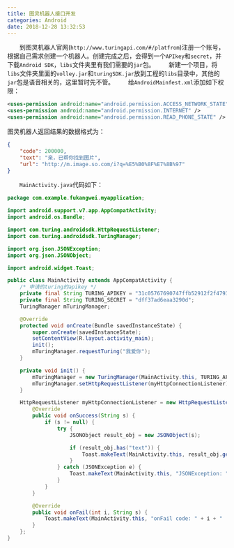 ```yaml
---
title: 图灵机器人接口开发
categories: Android
date: 2018-12-28 13:32:53
---
```

&emsp;&emsp;到图灵机器人官网(`http://www.turingapi.com/#/platfrom`)注册一个账号，根据自己需求创建一个机器人。创建完成之后，会得到一个`APIkey`和`secret`，并下载`Android SDK`，`libs`文件夹里有我们需要的`jar`包。<!--more-->
&emsp;&emsp;新建一个项目，将`libs`文件夹里面的`volley.jar`和`turingSDK.jar`放到工程的`libs`目录中，其他的`jar`包是语音相关的，这里暂时先不管。
&emsp;&emsp;给`AndroidMainfest.xml`添加如下权限：

``` xml
<uses-permission android:name="android.permission.ACCESS_NETWORK_STATE" />
<uses-permission android:name="android.permission.INTERNET" />
<uses-permission android:name="android.permission.READ_PHONE_STATE" />
```

图灵机器人返回结果的数据格式为：

``` json
{
    "code": 200000,
    "text": "亲，已帮你找到图片",
    "url": "http://m.image.so.com/i?q=%E5%B0%8F%E7%8B%97"
}
```

&emsp;&emsp;`MainActivity.java`代码如下：

``` java
package com.example.fukangwei.myapplication;

import android.support.v7.app.AppCompatActivity;
import android.os.Bundle;

import com.turing.androidsdk.HttpRequestListener;
import com.turing.androidsdk.TuringManager;

import org.json.JSONException;
import org.json.JSONObject;

import android.widget.Toast;

public class MainActivity extends AppCompatActivity {
    /* 申请的turing的apikey */
    private final String TURING_APIKEY = "31c05767690747ffb52912f2f4793609";
    private final String TURING_SECRET = "dff37ad6eaa3290d";
    TuringManager mTuringManager;

    @Override
    protected void onCreate(Bundle savedInstanceState) {
        super.onCreate(savedInstanceState);
        setContentView(R.layout.activity_main);
        init();
        mTuringManager.requestTuring("我爱你");
    }

    private void init() {
        mTuringManager = new TuringManager(MainActivity.this, TURING_APIKEY, TURING_SECRET);
        mTuringManager.setHttpRequestListener(myHttpConnectionListener);
    }

    HttpRequestListener myHttpConnectionListener = new HttpRequestListener() {
        @Override
        public void onSuccess(String s) {
            if (s != null) {
                try {
                    JSONObject result_obj = new JSONObject(s);

                    if (result_obj.has("text")) {
                        Toast.makeText(MainActivity.this, result_obj.get("text").toString(), Toast.LENGTH_SHORT).show();
                    }
                } catch (JSONException e) {
                    Toast.makeText(MainActivity.this, "JSONException: " + e.getMessage(), Toast.LENGTH_SHORT).show();
                }
            }
        }

        @Override
        public void onFail(int i, String s) {
            Toast.makeText(MainActivity.this, "onFail code: " + i + " | error: " + s, Toast.LENGTH_SHORT).show();
        }
    };
}
```